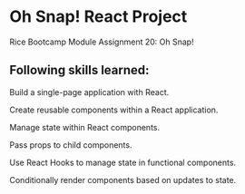 # Oh Snap! React Project
Rice Bootcamp Module Assignment 20: Oh Snap!

## Following skills learned:

Build a single-page application with React.

Create reusable components within a React application.

Manage state within React components.

Pass props to child components.

Use React Hooks to manage state in functional components.

Conditionally render components based on updates to state.
